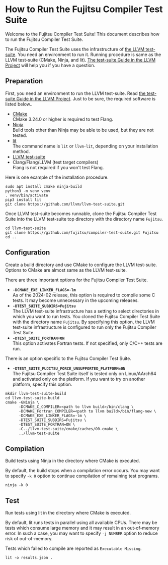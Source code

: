 How to Run the Fujitsu Compiler Test Suite
==========================================

Welcome to the Fujitsu Compiler Test Suite! This document describes how to run the Fujitsu Compiler Test Suite.

The Fujitsu Compiler Test Suite uses the infrastructure of [the LLVM test-suite](https://github.com/llvm/llvm-test-suite/). You need an environment to run it. Running procedure is same as the LLVM test-suite (CMake, Ninja, and lit). [The test-suite Guide in the LLVM Project](https://llvm.org/docs/TestSuiteGuide.html) will help you if you have a question.

Preparation
-----------

First, you need an environment to run the LLVM test-suite. Read [the test-suite Guide in the LLVM Project](https://llvm.org/docs/TestSuiteGuide.html). Just to be sure, the required software is listed below..

- [CMake](https://cmake.org/)  
  CMake 3.24.0 or higher is required to test Flang.
- [Ninja](https://ninja-build.org/)  
  Build tools other than Ninja may be able to be used, but they are not tested.
- [lit](https://llvm.org/docs/CommandGuide/lit.html)  
  The command name is `lit` or `llvm-lit`, depending on your installation method.
- [LLVM test-suite](https://github.com/llvm/llvm-test-suite/)
- Clang/Flang/LLVM (test target compilers)  
  Flang is not required if you won't test Flang.

Here is one example of the installation procedure.

```shell
sudo apt install cmake ninja-build
python3 -m venv venv
. venv/bin/activate
pip3 install lit
git clone https://github.com/llvm/llvm-test-suite.git
```

Once LLVM test-suite becomes runnable, clone the Fujitsu Compiler Test Suite into the LLVM test-suite top directory with the directory name `Fujitsu`.

```shell
cd llvm-test-suite
git clone https://github.com/fujitsu/compiler-test-suite.git Fujitsu
cd ..
```

Configuration
-------------

Create a build directory and use CMake to configure the LLVM test-suite. Options to CMake are almost same as the LLVM test-suite.

There are three important options for the Fujitsu Compiler Test Suite.

- **`-DCMAKE_EXE_LINKER_FLAGS=-lm`**  
  As of the 2024-02 release, this option is required to compile some C tests. It may become unnecessary in the upcoming releases.
- **`-DTEST_SUITE_SUBDIRS=Fujitsu`**  
  The LLVM test-suite infrastructure has a setting to select directories in which you want to run tests. You cloned the Fujitsu Compiler Test Suite with the directory name `Fujitsu`. By specifying this option, the LLVM test-suite infrastructure is configured to run only the Fujitsu Compiler Test Suite.
- **`-DTEST_SUITE_FORTRAN=ON`**  
  This option activates Fortran tests. If not specified, only C/C++ tests are run.

There is an option specific to the Fujitsu Compiler Test Suite.

- **`-DTEST_SUITE_FUJITSU_FORCE_UNSUPPORTED_PLATFORM=ON`**  
  The Fujitsu Compiler Test Suite itself is tested only on Linux/AArch64 and activated only on the platform. If you want to try on another platform, specify this option.

```shell
mkdir llvm-test-suite-build
cd llvm-test-suite-build
cmake -GNinja \
      -DCMAKE_C_COMPILER=<path to llvm build>/bin/clang \
      -DCMAKE_Fortran_COMPILER=<path to llvm build>/bin/flang-new \
      -DCMAKE_EXE_LINKER_FLAGS=-lm \
      -DTEST_SUITE_SUBDIRS=Fujitsu \
      -DTEST_SUITE_FORTRAN=ON \
      -C../llvm-test-suite/cmake/caches/O0.cmake \
      ../llvm-test-suite
```

Compilation
-----------

Build tests using Ninja in the directory where CMake is executed.

By default, the build stops when a compilation error occurs. You may want to specify `-k 0` option to continue compilation of remaining test programs.

```shell
ninja -k 0
```

Test
----

Run tests using lit in the directory where CMake is executed.

By default, lit runs tests in parallel using all available CPUs. There may be tests which consume large memory and it may result in an out-of-memory error. In such a case, you may want to specify `-j NUMBER` option to reduce risk of out-of-memory.

Tests which failed to compile are reported as `Executable Missing`.

```shell
lit -o results.json .
```
